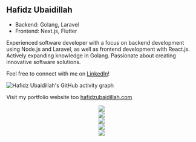 ## Hafidz Ubaidillah

- Backend: Golang, Laravel
- Frontend: Next.js, Flutter

Experienced software developer with a focus on backend development using Node.js and Laravel, as well as frontend development with React.js. Actively expanding knowledge in Golang. Passionate about creating innovative software solutions.

Feel free to connect with me on [LinkedIn](https://www.linkedin.com/in/hafidz-ubaidillah-853b17130/)!

![Hafidz Ubaidillah's GitHub activity graph](http://github-profile-summary-cards.vercel.app/api/cards/most-commit-language?username=Dzyfhuba&theme=dark&exclude=HTML,CSS)

Visit my portfolio website too [hafidzubaidillah.com](https://hafidzubaidillah.com)

<div align="center">
<img src="http://github-readme-streak-stats.herokuapp.com?user=Dzyfhuba&theme=dark&hide_border=true&date_format=j%20M%5B%20Y%5D">
 </div>

<div align="center">
<img src="https://github-readme-stats.vercel.app/api?username=Dzyfhuba&show_icons=true&count_private=true&theme=dark">
 </div>

 <div align="center">
  <img src="https://github-readme-activity-graph.vercel.app/graph?username=Dzyfhuba&theme=github" />
 </div>

 <div align="center">
<img src="https://github-readme-stats.vercel.app/api/top-langs/?username=Dzyfhuba&layout=compact&theme=dark&count_private=true">
 </div>

 <div align="center">
<img src="https://github-readme-stats.vercel.app/api/wakatime?username=Dzyfhuba&theme=dark">
 </div>
